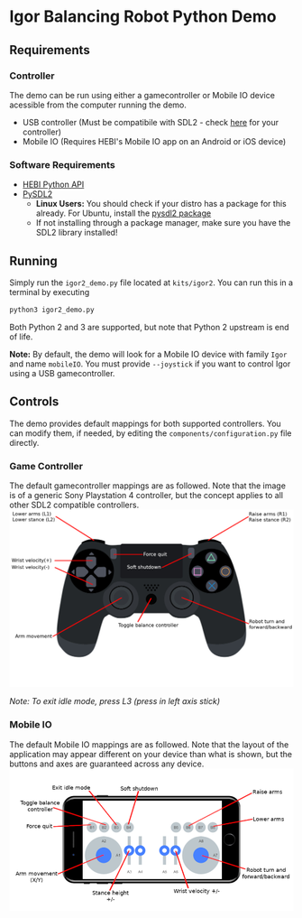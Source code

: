 # Igor Balancing Robot Python Demo

## Requirements

### Controller

The demo can be run using either a gamecontroller or Mobile IO device acessible from the computer running the demo.

* USB controller (Must be compatibile with SDL2 - check [here](https://github.com/gabomdq/SDL_GameControllerDB/blob/master/gamecontrollerdb.txt) for your controller)
* Mobile IO (Requires HEBI's Mobile IO app on an Android or iOS device)

### Software Requirements 
* [HEBI Python API](https://pypi.org/project/hebi-py/)
* [PySDL2](https://pypi.org/project/PySDL2/)
  * **Linux Users:** You should check if your distro has a package for this already. For Ubuntu, install the [pysdl2 package](https://launchpad.net/ubuntu/+source/pysdl2)
  * If not installing through a package manager, make sure you have the SDL2 library installed!

## Running

Simply run the `igor2_demo.py` file located at `kits/igor2`. You can run this in a terminal by executing
```sh
python3 igor2_demo.py
```

Both Python 2 and 3 are supported, but note that Python 2 upstream is end of life.

**Note:** By default, the demo will look for a Mobile IO device with family `Igor` and name `mobileIO`. You must provide `--joystick` if you want to control Igor using a USB gamecontroller.

## Controls

The demo provides default mappings for both supported controllers. You can modify them, if needed, by editing the `components/configuration.py` file directly.

### Game Controller

The default gamecontroller mappings are as followed. Note that the image is of a generic Sony Playstation 4 controller, but the concept applies to all other SDL2 compatible controllers.
![ps4 igor](resources/ps4_igor.png)

*Note: To exit idle mode, press L3 (press in left axis stick)*

### Mobile IO

The default Mobile IO mappings are as followed. Note that the layout of the application may appear different on your device than what is shown, but the buttons and axes are guaranteed across any device.
![mobile io igor](resources/mobile_io_igor.png)
